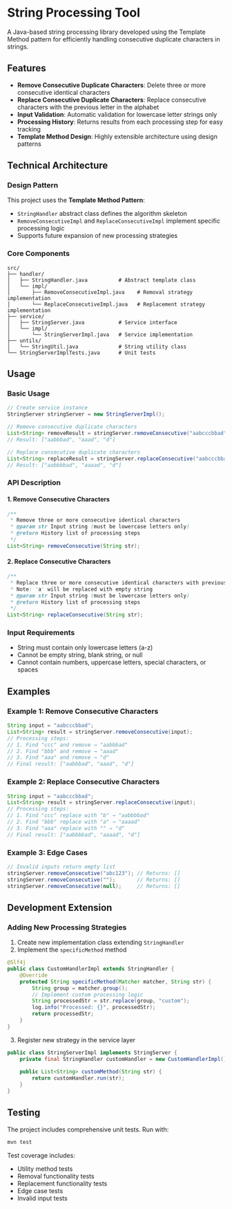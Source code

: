 # String Processing Tool

A Java-based string processing library developed using the Template Method pattern for efficiently handling consecutive duplicate characters in strings.

## Features

- **Remove Consecutive Duplicate Characters**: Delete three or more consecutive identical characters
- **Replace Consecutive Duplicate Characters**: Replace consecutive characters with the previous letter in the alphabet
- **Input Validation**: Automatic validation for lowercase letter strings only
- **Processing History**: Returns results from each processing step for easy tracking
- **Template Method Design**: Highly extensible architecture using design patterns

## Technical Architecture

### Design Pattern
This project uses the **Template Method Pattern**:
- `StringHandler` abstract class defines the algorithm skeleton
- `RemoveConsecutiveImpl` and `ReplaceConsecutiveImpl` implement specific processing logic
- Supports future expansion of new processing strategies

### Core Components
```
src/
├── handler/
│   ├── StringHandler.java          # Abstract template class
│   └── impl/
│       ├── RemoveConsecutiveImpl.java    # Removal strategy implementation
│       └── ReplaceConsecutiveImpl.java   # Replacement strategy implementation
├── service/
│   ├── StringServer.java           # Service interface
│   └── impl/
│       └── StringServerImpl.java   # Service implementation
├── untils/
│   └── StringUtil.java             # String utility class
└── StringServerImplTests.java      # Unit tests
```

## Usage

### Basic Usage

```java
// Create service instance
StringServer stringServer = new StringServerImpl();

// Remove consecutive duplicate characters
List<String> removeResult = stringServer.removeConsecutive("aabcccbbad");
// Result: ["aabbbad", "aaad", "d"]

// Replace consecutive duplicate characters
List<String> replaceResult = stringServer.replaceConsecutive("aabcccbbad");
// Result: ["aabbbbad", "aaaad", "d"]
```

### API Description

#### 1. Remove Consecutive Characters
```java
/**
 * Remove three or more consecutive identical characters
 * @param str Input string (must be lowercase letters only)
 * @return History list of processing steps
 */
List<String> removeConsecutive(String str);
```

#### 2. Replace Consecutive Characters
```java
/**
 * Replace three or more consecutive identical characters with previous letter
 * Note: 'a' will be replaced with empty string
 * @param str Input string (must be lowercase letters only)
 * @return History list of processing steps
 */
List<String> replaceConsecutive(String str);
```

### Input Requirements
- String must contain only lowercase letters (a-z)
- Cannot be empty string, blank string, or null
- Cannot contain numbers, uppercase letters, special characters, or spaces

## Examples

### Example 1: Remove Consecutive Characters
```java
String input = "aabcccbbad";
List<String> result = stringServer.removeConsecutive(input);
// Processing steps:
// 1. Find "ccc" and remove → "aabbbad"
// 2. Find "bbb" and remove → "aaad" 
// 3. Find "aaa" and remove → "d"
// Final result: ["aabbbad", "aaad", "d"]
```

### Example 2: Replace Consecutive Characters
```java
String input = "aabcccbbad";
List<String> result = stringServer.replaceConsecutive(input);
// Processing steps:
// 1. Find "ccc" replace with "b" → "aabbbbad"
// 2. Find "bbb" replace with "a" → "aaaad"
// 3. Find "aaa" replace with "" → "d"
// Final result: ["aabbbbad", "aaaad", "d"]
```

### Example 3: Edge Cases
```java
// Invalid inputs return empty list
stringServer.removeConsecutive("abc123"); // Returns: []
stringServer.removeConsecutive("");       // Returns: []
stringServer.removeConsecutive(null);     // Returns: []
```

## Development Extension

### Adding New Processing Strategies

1. Create new implementation class extending `StringHandler`
2. Implement the `specificMethod` method

```java
@Slf4j
public class CustomHandlerImpl extends StringHandler {
    @Override
    protected String specificMethod(Matcher matcher, String str) {
        String group = matcher.group();
        // Implement custom processing logic
        String processedStr = str.replace(group, "custom");
        log.info("Processed: {}", processedStr);
        return processedStr;
    }
}
```

3. Register new strategy in the service layer
```java
public class StringServerImpl implements StringServer {
    private final StringHandler customHandler = new CustomHandlerImpl();
    
    public List<String> customMethod(String str) {
        return customHandler.run(str);
    }
}
```

## Testing

The project includes comprehensive unit tests. Run with:

```bash
mvn test
```

Test coverage includes:
- Utility method tests
- Removal functionality tests
- Replacement functionality tests
- Edge case tests
- Invalid input tests